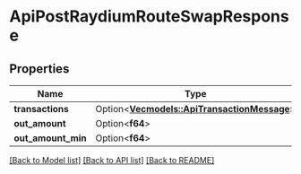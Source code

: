 # ApiPostRaydiumRouteSwapResponse

## Properties

Name | Type | Description | Notes
------------ | ------------- | ------------- | -------------
**transactions** | Option<[**Vec<models::ApiTransactionMessage>**](apiTransactionMessage.md)> |  | [optional]
**out_amount** | Option<**f64**> |  | [optional]
**out_amount_min** | Option<**f64**> |  | [optional]

[[Back to Model list]](../README.md#documentation-for-models) [[Back to API list]](../README.md#documentation-for-api-endpoints) [[Back to README]](../README.md)


